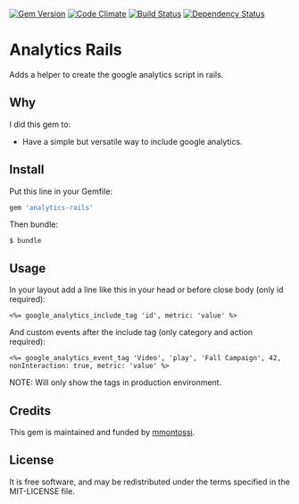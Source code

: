 [![Gem Version](https://badge.fury.io/rb/analytics-rails.svg)](http://badge.fury.io/rb/analytics-rails)
[![Code Climate](https://codeclimate.com/github/mmontossi/analytics-rails/badges/gpa.svg)](https://codeclimate.com/github/mmontossi/analytics-rails)
[![Build Status](https://travis-ci.org/mmontossi/analytics-rails.svg)](https://travis-ci.org/mmontossi/analytics-rails)
[![Dependency Status](https://gemnasium.com/mmontossi/analytics-rails.svg)](https://gemnasium.com/mmontossi/analytics-rails)

# Analytics Rails

Adds a helper to create the google analytics script in rails.

## Why

I did this gem to:

- Have a simple but versatile way to include google analytics.

## Install

Put this line in your Gemfile:
```ruby
gem 'analytics-rails'
```

Then bundle:
```
$ bundle
```

## Usage

In your layout add a line like this in your head or before close body (only id required):
```erb
<%= google_analytics_include_tag 'id', metric: 'value' %>
```

And custom events after the include tag (only category and action required):
```erb
<%= google_analytics_event_tag 'Video', 'play', 'Fall Campaign', 42, nonInteraction: true, metric: 'value' %>
```

NOTE: Will only show the tags in production environment.

## Credits

This gem is maintained and funded by [mmontossi](https://github.com/mmontossi).

## License

It is free software, and may be redistributed under the terms specified in the MIT-LICENSE file.
